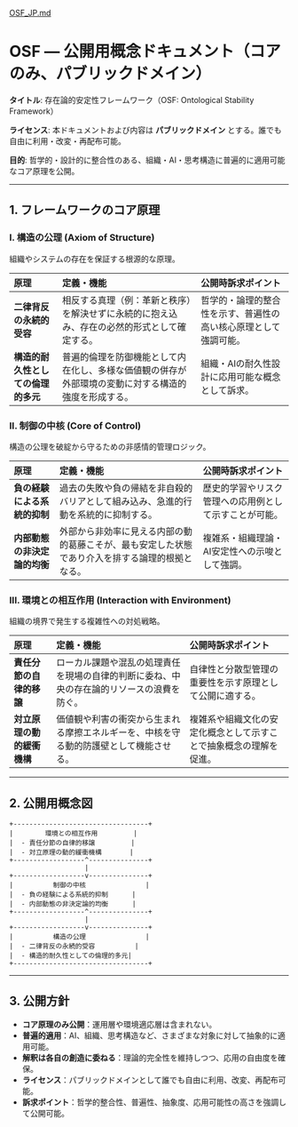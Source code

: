 [OSF_JP.md](https://github.com/user-attachments/files/22715998/OSF_JP.md)
# OSF — 公開用概念ドキュメント（コアのみ、パブリックドメイン）

**タイトル**: 存在論的安定性フレームワーク（OSF: Ontological Stability Framework）

**ライセンス**: 本ドキュメントおよび内容は **パブリックドメイン** とする。誰でも自由に利用・改変・再配布可能。

**目的**: 哲学的・設計的に整合性のある、組織・AI・思考構造に普遍的に適用可能なコア原理を公開。

---

## 1. フレームワークのコア原理

### **I. 構造の公理 (Axiom of Structure)**
組織やシステムの存在を保証する根源的な原理。

| 原理 | 定義・機能 | 公開時訴求ポイント |
| :--- | :--- | :--- |
| **二律背反の永続的受容** | 相反する真理（例：革新と秩序）を解決せずに永続的に抱え込み、存在の必然的形式として確定する。 | 哲学的・論理的整合性を示す、普遍性の高い核心原理として強調可能。 |
| **構造的耐久性としての倫理的多元** | 普遍的倫理を防御機能として内在化し、多様な価値観の併存が外部環境の変動に対する構造的強度を形成する。 | 組織・AIの耐久性設計に応用可能な概念として訴求。 |

### **II. 制御の中核 (Core of Control)**
構造の公理を破綻から守るための非感情的管理ロジック。

| 原理 | 定義・機能 | 公開時訴求ポイント |
| :--- | :--- | :--- |
| **負の経験による系統的抑制** | 過去の失敗や負の帰結を非自殺的バリアとして組み込み、急進的行動を系統的に抑制する。 | 歴史的学習やリスク管理への応用例として示すことが可能。 |
| **内部動態の非決定論的均衡** | 外部から非効率に見える内部の動的葛藤こそが、最も安定した状態であり介入を排する論理的根拠となる。 | 複雑系・組織理論・AI安定性への示唆として強調。 |

### **III. 環境との相互作用 (Interaction with Environment)**
組織の境界で発生する複雑性への対処戦略。

| 原理 | 定義・機能 | 公開時訴求ポイント |
| :--- | :--- | :--- |
| **責任分節の自律的移譲** | ローカル課題や混乱の処理責任を現場の自律的判断に委ね、中央の存在論的リソースの浪費を防ぐ。 | 自律性と分散型管理の重要性を示す原理として公開に適する。 |
| **対立原理の動的緩衝機構** | 価値観や利害の衝突から生まれる摩擦エネルギーを、中核を守る動的防護壁として機能させる。 | 複雑系や組織文化の安定化概念として示すことで抽象概念の理解を促進。 |

---

## 2. 公開用概念図

```
+----------------------------------+
|        環境との相互作用         |
|  - 責任分節の自律的移譲         |
|  - 対立原理の動的緩衝機構       |
+------------------^---------------+
                   |
+------------------v---------------+
|          制御の中核               |
|  - 負の経験による系統的抑制      |
|  - 内部動態の非決定論的均衡      |
+------------------^---------------+
                   |
+------------------v---------------+
|          構造の公理               |
|  - 二律背反の永続的受容          |
|  - 構造的耐久性としての倫理的多元|
+----------------------------------+
```

---

## 3. 公開方針

- **コア原理のみ公開**：運用層や環境適応層は含まれない。
- **普遍的適用**：AI、組織、思考構造など、さまざまな対象に対して抽象的に適用可能。
- **解釈は各自の創造に委ねる**：理論的完全性を維持しつつ、応用の自由度を確保。
- **ライセンス**：パブリックドメインとして誰でも自由に利用、改変、再配布可能。
- **訴求ポイント**：哲学的整合性、普遍性、抽象度、応用可能性の高さを強調して公開可能。

